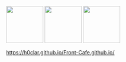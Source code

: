 

<img src="https://github.com/H0clar/Front-Cafe.github.io/assets/118459488/42f17dcc-c48e-4390-8d82-49d42c5a461d" width="100" height="100">
<img src="https://github.com/H0clar/Front-Cafe.github.io/assets/118459488/6b2798b1-57c6-4941-ab6a-b872d8fd0a25" width="100" height="100">
<img src="https://github.com/H0clar/Front-Cafe.github.io/assets/118459488/dd780a07-d6e3-482c-89da-4035de53f7f7" width="100" height="100">



https://h0clar.github.io/Front-Cafe.github.io/

